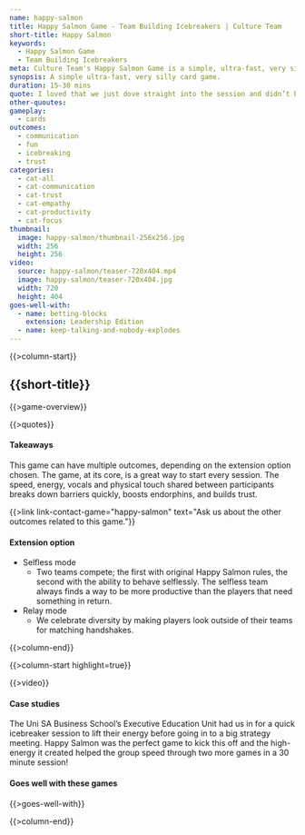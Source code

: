 ```yaml
---
name: happy-salmon
title: Happy Salmon Game - Team Building Icebreakers | Culture Team
short-title: Happy Salmon
keywords: 
  - Happy Salmon Game
  - Team Building Icebreakers
meta: Culture Team's Happy Salmon Game is a simple, ultra-fast, very silly card game that is a great team building icebreaker. Contact us today to find out more! 
synopsis: A simple ultra-fast, very silly card game.
duration: 15-30 mins
quote: I loved that we just dove straight into the session and didn’t have the awkward intros at the start.
other-quoutes:
gameplay: 
  - cards
outcomes:
  - communication
  - fun
  - icebreaking
  - trust
categories:
  - cat-all
  - cat-communication
  - cat-trust
  - cat-empathy
  - cat-productivity
  - cat-focus
thumbnail: 
  image: happy-salmon/thumbnail-256x256.jpg
  width: 256
  height: 256
video:
  source: happy-salmon/teaser-720x404.mp4
  image: happy-salmon/teaser-720x404.jpg
  width: 720
  height: 404
goes-well-with:
  - name: betting-blocks
    extension: Leadership Edition
  - name: keep-talking-and-nobody-explodes
---
```

{{>column-start}}

## {{short-title}}

{{>game-overview}}

{{>quotes}}

#### Takeaways

This game can have multiple outcomes, depending on the extension option chosen. The game, at its core, is a great way to start every session. The speed, energy, vocals and physical touch shared between participants breaks down barriers quickly, boosts endorphins, and builds trust.

{{>link link-contact-game="happy-salmon" text="Ask us about the other outcomes related to this game."}}

#### Extension option
* Selfless mode
  * Two teams compete; the first with original Happy Salmon rules, the second with the ability to behave selflessly. The selfless team always finds a way to be more productive than the players that need something in return.
* Relay mode
  * We celebrate diversity by making players look outside of their teams for matching handshakes.

{{>column-end}}

{{>column-start highlight=true}}

{{>video}}

#### Case studies

The Uni SA Business School’s Executive Education Unit had us in for a quick icebreaker session to lift their energy before going in to a big strategy meeting. Happy Salmon was the perfect game to kick this off and the high-energy it created helped the group speed through two more games in a 30 minute session!


#### Goes well with these games

{{>goes-well-with}}

{{>column-end}}
